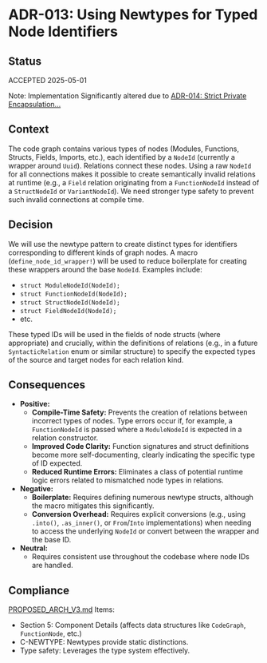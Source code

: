 # ADR-013: Using Newtypes for Typed Node Identifiers

## Status
ACCEPTED 2025-05-01

Note: Implementation Significantly altered due to [ADR-014: Strict Private Encapsulation...]

## Context
The code graph contains various types of nodes (Modules, Functions, Structs, Fields, Imports, etc.), each identified by a `NodeId` (currently a wrapper around `Uuid`). Relations connect these nodes. Using a raw `NodeId` for all connections makes it possible to create semantically invalid relations at runtime (e.g., a `Field` relation originating from a `FunctionNodeId` instead of a `StructNodeId` or `VariantNodeId`). We need stronger type safety to prevent such invalid connections at compile time.

## Decision
We will use the newtype pattern to create distinct types for identifiers corresponding to different kinds of graph nodes. A macro (`define_node_id_wrapper!`) will be used to reduce boilerplate for creating these wrappers around the base `NodeId`. Examples include:
- `struct ModuleNodeId(NodeId);`
- `struct FunctionNodeId(NodeId);`
- `struct StructNodeId(NodeId);`
- `struct FieldNodeId(NodeId);`
- etc.

These typed IDs will be used in the fields of node structs (where appropriate) and crucially, within the definitions of relations (e.g., in a future `SyntacticRelation` enum or similar structure) to specify the expected types of the source and target nodes for each relation kind.

## Consequences
- **Positive:**
    - **Compile-Time Safety:** Prevents the creation of relations between incorrect types of nodes. Type errors occur if, for example, a `FunctionNodeId` is passed where a `ModuleNodeId` is expected in a relation constructor.
    *   **Improved Code Clarity:** Function signatures and struct definitions become more self-documenting, clearly indicating the specific type of ID expected.
    *   **Reduced Runtime Errors:** Eliminates a class of potential runtime logic errors related to mismatched node types in relations.
- **Negative:**
    - **Boilerplate:** Requires defining numerous newtype structs, although the macro mitigates this significantly.
    - **Conversion Overhead:** Requires explicit conversions (e.g., using `.into()`, `.as_inner()`, or `From`/`Into` implementations) when needing to access the underlying `NodeId` or convert between the wrapper and the base ID.
- **Neutral:**
    - Requires consistent use throughout the codebase where node IDs are handled.

## Compliance
[PROPOSED_ARCH_V3.md](/PROPOSED_ARCH_V3.md) Items:
- Section 5: Component Details (affects data structures like `CodeGraph`, `FunctionNode`, etc.)
- C-NEWTYPE: Newtypes provide static distinctions.
- Type safety: Leverages the type system effectively.

[ADR-014: Strict Private Encapsulation...]:./ADR-014-strict-private-typed-ids.md
